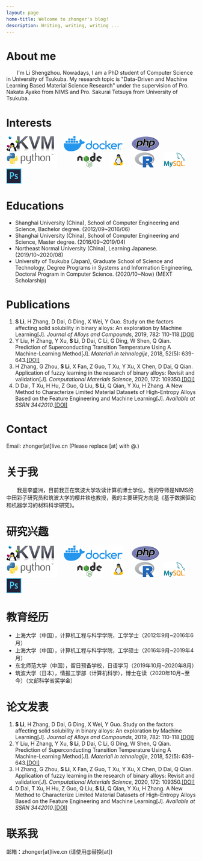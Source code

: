```yaml
---
layout: page
home-title: Welcome to zhonger's blog!
description: Writing, writing, writing ...
---
```


# About me

&emsp;&emsp;I'm Li Shengzhou. Nowadays, I am a PhD student of Computer Science in University of Tsukuba. My research topic is "Data-Driven and Machine Learning Based Material Science Research" under the supervision of Pro. Nakata Ayako from NIMS and Pro. Sakurai Tetsuya from University of Tsukuba.

# Interests

<img src="/assets/icons/kvm.png" alt="KVM" style="height:40px;display:inline-block;margin:-10px 20px 0 0;">
<img src="/assets/icons/docker.png" alt="Docker" style="height:40px;display:inline-block;margin:0 20px 0 0;">
<img src="/assets/icons/php.svg" alt="PHP" style="height:40px;display:inline-block;margin:0 20px 0 0;">
<img src="/assets/icons/python.svg" alt="Python" style="height:40px;display:inline-block;margin:0 20px 0 0;">
<img src="/assets/icons/nodejs.svg" alt="Nodejs" style="height:40px;display:inline-block;margin:0 20px 0 30px;">
<img src="/assets/icons/linux.svg" alt="Linux" style="height:40px;display:inline-block;margin:0 20px 0 0;">
<img src="/assets/icons/R.svg" alt="R" style="height:40px;display:inline-block;margin:0 20px 0 0;">
<img src="/assets/icons/mysql.png" alt="Mysql" style="height:40px;display:inline-block;margin:0 20px 0 0;">
<img src="/assets/icons/photoshop.svg" alt="Photoshop" style="height:40px;display:inline-block;margin:0 20px 0 0;">

# Educations

- Shanghai University (China), School of Computer Engineering and Science, Bachelor degree. (2012/09~2016/06)
- Shanghai University (China), School of Computer Engineering and Science, Master degree. (2016/09~2019/04)
- Northeast Normal University (China), Learning Japanese. (2019/10~2020/08)
- University of Tsukuba (Japan), Graduate School of Science and Technology, Degree Programs in Systems and Information Engineering, Doctoral Program in Computer Science. (2020/10~Now) (MEXT Scholarship)

# Publications

1. **S Li**, H Zhang, D Dai, G Ding, X Wei, Y Guo. Study on the factors affecting solid solubility in binary alloys: An exploration by Machine Learning[J]. *Journal of Alloys and Compounds*, 2019, 782: 110-118.[[DOI]](https://doi.org/10.1016/j.jallcom.2018.12.136) 
2. Y Liu, H Zhang, Y Xu, **S Li**, D Dai, C Li, G Ding, W Shen, Q Qian. Prediction of Superconducting Transition Temperature Using A Machine-Learning Method[J]. *Materiali in tehnologije*, 2018, 52(5): 639-643.[[DOI]](https://doi.org/10.17222/mit.2018.043) 
3. H Zhang, G Zhou, **S Li**, X Fan, Z Guo, T Xu, Y Xu, X Chen, D Dai, Q Qian. Application of fuzzy learning in the research of binary alloys: Revisit and validation[J]. *Computational Materials Science*, 2020, 172: 109350.[[DOI]](https://doi.org/10.1016/j.commatsci.2019.109350) 
4. D Dai, T Xu, H Hu, Z Guo, Q Liu, **S Li**, Q Qian, Y Xu, H Zhang. A New Method to Characterize Limited Material Datasets of High-Entropy Alloys Based on the Feature Engineering and Machine Learning[J]. *Available at SSRN 3442010*.[[DOI]](https://dx.doi.org/10.2139/ssrn.3442010) 

# Contact

Email: zhonger[at]live.cn (Please replace [at] with @.)


# 关于我

&emsp;&emsp;我是李盛洲，目前我正在筑波大学攻读计算机博士学位。我的导师是NIMS的中田彩子研究员和筑波大学的樱井铁也教授，我的主要研究方向是《基于数据驱动和机器学习的材料科学研究》。

# 研究兴趣

<img src="/assets/icons/kvm.png" alt="KVM" style="height:40px;display:inline-block;margin:-10px 20px 0 0;">
<img src="/assets/icons/docker.png" alt="Docker" style="height:40px;display:inline-block;margin:0 20px 0 0;">
<img src="/assets/icons/php.svg" alt="PHP" style="height:40px;display:inline-block;margin:0 20px 0 0;">
<img src="/assets/icons/python.svg" alt="Python" style="height:40px;display:inline-block;margin:0 20px 0 0;">
<img src="/assets/icons/nodejs.svg" alt="Nodejs" style="height:40px;display:inline-block;margin:0 20px 0 30px;">
<img src="/assets/icons/linux.svg" alt="Linux" style="height:40px;display:inline-block;margin:0 20px 0 0;">
<img src="/assets/icons/R.svg" alt="R" style="height:40px;display:inline-block;margin:0 20px 0 0;">
<img src="/assets/icons/mysql.png" alt="Mysql" style="height:40px;display:inline-block;margin:0 20px 0 0;">
<img src="/assets/icons/photoshop.svg" alt="Photoshop" style="height:40px;display:inline-block;margin:0 20px 0 0;">

# 教育经历

- 上海大学（中国），计算机工程与科学学院，工学学士（2012年9月~2016年6月）
- 上海大学（中国），计算机工程与科学学院，工学硕士（2016年9月~2019年4月）
- 东北师范大学（中国），留日预备学校，日语学习（2019年10月~2020年8月）
- 筑波大学（日本），情报工学部（计算机科学），博士在读（2020年10月~至今）（文部科学省奖学金）

# 论文发表

1. **S Li**, H Zhang, D Dai, G Ding, X Wei, Y Guo. Study on the factors affecting solid solubility in binary alloys: An exploration by Machine Learning[J]. *Journal of Alloys and Compounds*, 2019, 782: 110-118.[[DOI]](https://doi.org/10.1016/j.jallcom.2018.12.136) 
2. Y Liu, H Zhang, Y Xu, **S Li**, D Dai, C Li, G Ding, W Shen, Q Qian. Prediction of Superconducting Transition Temperature Using A Machine-Learning Method[J]. *Materiali in tehnologije*, 2018, 52(5): 639-643.[[DOI]](https://doi.org/10.17222/mit.2018.043) 
3. H Zhang, G Zhou, **S Li**, X Fan, Z Guo, T Xu, Y Xu, X Chen, D Dai, Q Qian. Application of fuzzy learning in the research of binary alloys: Revisit and validation[J]. *Computational Materials Science*, 2020, 172: 109350.[[DOI]](https://doi.org/10.1016/j.commatsci.2019.109350) 
4. D Dai, T Xu, H Hu, Z Guo, Q Liu, **S Li**, Q Qian, Y Xu, H Zhang. A New Method to Characterize Limited Material Datasets of High-Entropy Alloys Based on the Feature Engineering and Machine Learning[J]. *Available at SSRN 3442010*.[[DOI]](https://dx.doi.org/10.2139/ssrn.3442010)  

# 联系我

邮箱：zhonger[at]live.cn (请使用@替换[at])